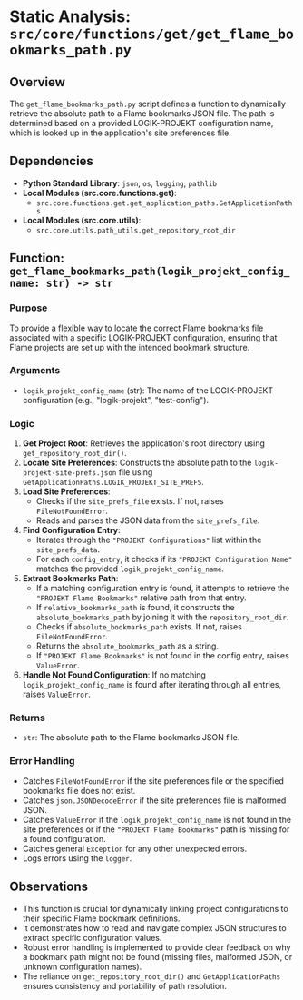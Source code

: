 # Static Analysis: `src/core/functions/get/get_flame_bookmarks_path.py`

## Overview
The `get_flame_bookmarks_path.py` script defines a function to dynamically retrieve the absolute path to a Flame bookmarks JSON file. The path is determined based on a provided LOGIK-PROJEKT configuration name, which is looked up in the application's site preferences file.

## Dependencies
- **Python Standard Library**: `json`, `os`, `logging`, `pathlib`
- **Local Modules (src.core.functions.get)**:
    - `src.core.functions.get.get_application_paths.GetApplicationPaths`
- **Local Modules (src.core.utils)**:
    - `src.core.utils.path_utils.get_repository_root_dir`

## Function: `get_flame_bookmarks_path(logik_projekt_config_name: str) -> str`

### Purpose
To provide a flexible way to locate the correct Flame bookmarks file associated with a specific LOGIK-PROJEKT configuration, ensuring that Flame projects are set up with the intended bookmark structure.

### Arguments
- `logik_projekt_config_name` (str): The name of the LOGIK-PROJEKT configuration (e.g., "logik-projekt", "test-config").

### Logic
1.  **Get Project Root**: Retrieves the application's root directory using `get_repository_root_dir()`.
2.  **Locate Site Preferences**: Constructs the absolute path to the `logik-projekt-site-prefs.json` file using `GetApplicationPaths.LOGIK_PROJEKT_SITE_PREFS`.
3.  **Load Site Preferences**: 
    - Checks if the `site_prefs_file` exists. If not, raises `FileNotFoundError`.
    - Reads and parses the JSON data from the `site_prefs_file`.
4.  **Find Configuration Entry**: 
    - Iterates through the `"PROJEKT Configurations"` list within the `site_prefs_data`.
    - For each `config_entry`, it checks if its `"PROJEKT Configuration Name"` matches the provided `logik_projekt_config_name`.
5.  **Extract Bookmarks Path**: 
    - If a matching configuration entry is found, it attempts to retrieve the `"PROJEKT Flame Bookmarks"` relative path from that entry.
    - If `relative_bookmarks_path` is found, it constructs the `absolute_bookmarks_path` by joining it with the `repository_root_dir`.
    - Checks if `absolute_bookmarks_path` exists. If not, raises `FileNotFoundError`.
    - Returns the `absolute_bookmarks_path` as a string.
    - If `"PROJEKT Flame Bookmarks"` is not found in the config entry, raises `ValueError`.
6.  **Handle Not Found Configuration**: If no matching `logik_projekt_config_name` is found after iterating through all entries, raises `ValueError`.

### Returns
- `str`: The absolute path to the Flame bookmarks JSON file.

### Error Handling
- Catches `FileNotFoundError` if the site preferences file or the specified bookmarks file does not exist.
- Catches `json.JSONDecodeError` if the site preferences file is malformed JSON.
- Catches `ValueError` if the `logik_projekt_config_name` is not found in the site preferences or if the `"PROJEKT Flame Bookmarks"` path is missing for a found configuration.
- Catches general `Exception` for any other unexpected errors.
- Logs errors using the `logger`.

## Observations
- This function is crucial for dynamically linking project configurations to their specific Flame bookmark definitions.
- It demonstrates how to read and navigate complex JSON structures to extract specific configuration values.
- Robust error handling is implemented to provide clear feedback on why a bookmark path might not be found (missing files, malformed JSON, or unknown configuration names).
- The reliance on `get_repository_root_dir()` and `GetApplicationPaths` ensures consistency and portability of path resolution.
